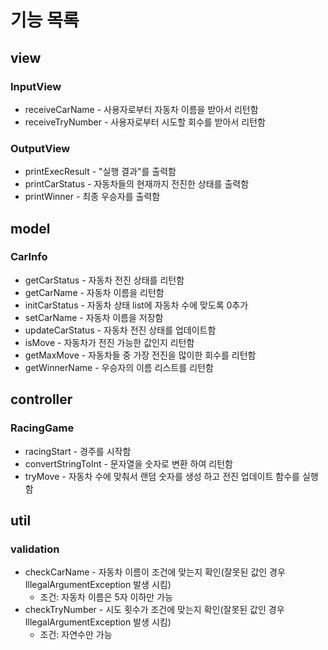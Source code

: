 # 기능 목록

## view

### InputView
- receiveCarName - 사용자로부터 자동차 이름을 받아서 리턴함
- receiveTryNumber - 사용자로부터 시도할 회수를 받아서 리턴함

### OutputView
- printExecResult - "실행 결과"를 출력함
- printCarStatus - 자동차들의 현재까지 전진한 상태를 출력함
- printWinner - 최종 우승자를 출력함

## model

### CarInfo
- getCarStatus - 자동차 전진 상태를 리턴함
- getCarName - 자동차 이름을 리턴함
- initCarStatus - 자동차 상태 list에 자동차 수에 맞도록 0추가
- setCarName - 자동차 이름을 저장함
- updateCarStatus - 자동차 전진 상태를 업데이트함
- isMove - 자동차가 전진 가능한 값인지 리턴함
- getMaxMove - 자동차들 중 가장 전진을 많이한 회수를 리턴함
- getWinnerName - 우승자의 이름 리스트를 리턴함


## controller

### RacingGame
- racingStart - 경주를 시작함
- convertStringToInt - 문자열을 숫자로 변환 하여 리턴함
- tryMove - 자동차 수에 맞춰서 랜덤 숫자를 생성 하고 전진 업데이트 함수를 실행함

## util

### validation
- checkCarName - 자동차 이름이 조건에 맞는지 확인(잘못된 값인 경우 IllegalArgumentException 발생 시킴)
  - 조건: 자동차 이름은 5자 이하만 가능
- checkTryNumber - 시도 횟수가 조건에 맞는지 확인(잘못된 값인 경우 IllegalArgumentException 발생 시킴)
  - 조건: 자연수만 가능